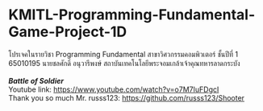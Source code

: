 # KMITL-Programming-Fundamental-Game-Project-1D
โปรเจคในรายวิชา Programming Fundamental สาขาวิศวกรรมคอมพิวเตอร์ ชั้นปีที่ 1 65010195 นายชลศักดิ์ อนุวารีพงษ์ สถาบันเทคโนโลยีพระจอมเกล้าเจ้าคุณทหารลาดกระบัง<br />
<br />
***Battle of Soldier***<br />
Youtube link: https://www.youtube.com/watch?v=o7M7IuFDgcI <br />
Thank you so much Mr. russs123: https://github.com/russs123/Shooter <br />
